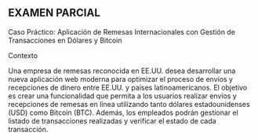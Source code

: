 ## EXAMEN PARCIAL

Caso Práctico: Aplicación de Remesas Internacionales con Gestión de Transacciones en Dólares y Bitcoin

Contexto

Una empresa de remesas reconocida en EE.UU. desea desarrollar una nueva aplicación web moderna para optimizar el proceso de envíos y recepciones de dinero entre EE.UU. y países latinoamericanos. El objetivo es crear una funcionalidad que permita a los usuarios realizar envíos y recepciones de remesas en línea utilizando tanto dólares estadounidenses (USD) como Bitcoin (BTC). Además, los empleados podrán gestionar el listado de transacciones realizadas y verificar el estado de cada transacción.
